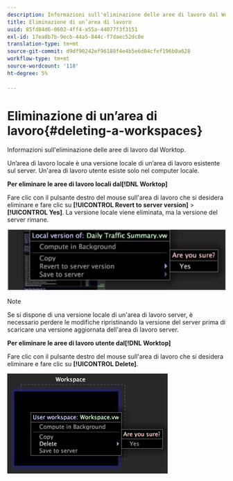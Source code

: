 ```yaml
---
description: Informazioni sull'eliminazione delle aree di lavoro dal Worktop.
title: Eliminazione di un’area di lavoro
uuid: 85fd84d6-0602-4ff4-a55a-44077f3f3151
exl-id: 17ea8b7b-9ecb-44a5-844c-f7daec52dc8e
translation-type: tm+mt
source-git-commit: d9df90242ef96188f4e4b5e6d04cfef196b0a628
workflow-type: tm+mt
source-wordcount: '118'
ht-degree: 5%

---
```


# Eliminazione di un’area di lavoro{#deleting-a-workspaces}

Informazioni sull&#39;eliminazione delle aree di lavoro dal Worktop.

Un’area di lavoro locale è una versione locale di un’area di lavoro esistente sul server. Un&#39;area di lavoro utente esiste solo nel computer locale.

**Per eliminare le aree di lavoro locali dal[!DNL Worktop]**

Fare clic con il pulsante destro del mouse sull&#39;area di lavoro che si desidera eliminare e fare clic su **[!UICONTROL Revert to server version]** > **[!UICONTROL Yes]**. La versione locale viene eliminata, ma la versione del server rimane.

![](assets/client-del.png)

>[!NOTE]
>
>Se si dispone di una versione locale di un&#39;area di lavoro server, è necessario perdere le modifiche ripristinando la versione del server prima di scaricare una versione aggiornata dell&#39;area di lavoro server.

**Per eliminare le aree di lavoro utente dal[!DNL Worktop]**

Fare clic con il pulsante destro del mouse sull&#39;area di lavoro che si desidera eliminare e fare clic su **[!UICONTROL Delete]**.

![](assets/mnu_workspaceManager_Deletewksp.png)
